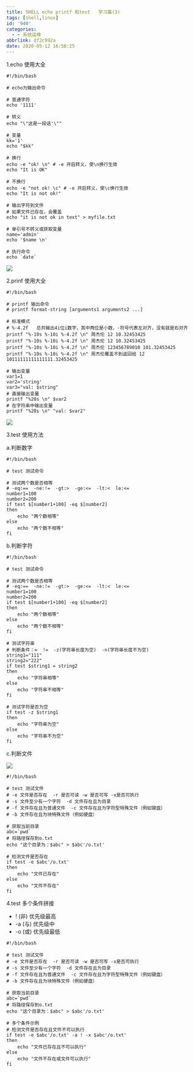 ```yaml
---
title: SHELL echo printf 和test   学习篇(3)
tags: [shell,linux]
id: '940'
categories:
  - - 系统运维
abbrlink: df2c992a
date: 2020-05-12 16:58:25
---
```


1.echo 使用大全

```
#!/bin/bash

# echo为输出命令

# 普通字符
echo '1111'

# 转义
echo "\"这是一段话'\""

# 变量
kk='1'
echo "$kk"

# 换行
echo -e "ok! \n" # -e 开启转义，使\n换行生效
echo "It is OK"

# 不换行
echo -e "not ok! \c" # -e 开启转义，使\c换行生效
echo "It is not ok!"

# 输出字符到文件
# 如果文件已存在，会覆盖
echo "it is not ok in text" > myfile.txt

# 单引号不转义或获取变量
name='admin'
echo '$name \n'

# 执行命令
echo `date`
```

![](https://gitee.com/wittzhang/pic332b/raw/master/wp-content/uploads/2020/05/20200511145250.png)

2.prinf 使用大全

```
#!/bin/bash

# printf 输出命令
# printf format-string [arguments1 arguments2 ...]

# 标准模式
# %-4.2f   总共输出4i位i数字，其中两位是小数，-符号代表左对齐，没有就是右对齐
printf "%-10s %-10i %-4.2f \n" 周杰伦 12 10.32453425
printf "%-10s %-10i %-4.2f \n" 周杰伦 12 10.32453425
printf "%-10s %-10i %-4.2f \n" 周杰伦 123456789010 101.32453425
printf "%-10s %-10i %-4.2f \n" 周杰伦覆盖不到返回给 12 10111111111111111.32453425

# 输出变量
var1=1
var2='string'
var3="val: $string"
# 直接输出变量
printf "%20s \n" $var2
# 在字符串中输出变量
printf "%20s \n" "val: $var2"
```

![](https://gitee.com/wittzhang/pic332b/raw/master/wp-content/uploads/2020/05/20200511153815.png)

3.test 使用方法

a.判断数字

```
#!/bin/bash

# test 测试命令

# 测试两个数是否相等
# -eq:==  -ne:!=  -gt:>  -ge:<=  -lt:<  le:<=
number1=100
number2=200
if test $[number1+100] -eq $[number2]
then
    echo "两个数相等"
else
    echo "两个数不相等"
fi
```

b.判断字符

```
#!/bin/bash

# test 测试命令

# 测试两个数是否相等
# -eq:==  -ne:!=  -gt:>  -ge:<=  -lt:<  le:<=
number1=100
number2=200
if test $[number1+100] -eq $[number2]
then
    echo "两个数相等"
else
    echo "两个数不相等"
fi

# 测试字符串
# 判断条件：=  !=  -z(字符串长度为空)  -n(字符串长度不为空)
string1="111"
string2="222"
if test $string1 = string2
then
    echo "字符串相等"
else
    echo "字符串不相等"
fi

# 测试字符是否为空
if test -z $string1
then
    echo "字符串为空"
else
    echo "字符串不为空"
fi
```

c.判断文件

![](https://gitee.com/wittzhang/pic332b/raw/master/wp-content/uploads/2020/05/20200511174553.png)

```
#!/bin/bash

# test 测试文件
# -e 文件是否存在  -r 是否可读 -w 是否可写 -x是否可执行
# -s 文件至少有一个字符  -d 文件存在且为目录
# -f 文件存在且为普通文件  -c 文件存在且为字符型特殊文件（例如键盘）
# -b 文件存在且为块特殊文件（例如硬盘）

# 获取当前目录
abc=`pwd`
# 将路径保存到o.txt
echo "这个目录为：$abc" > $abc'/o.txt'

# 检测文件是否存在
if test -e $abc'/o.txt'
then
    echo "文件已存在"
else
    echo "文件不存在"
fi
```

4.test 多个条件拼接

*   ! (非) 优先级最高
*   \-a (与) 优先级中
*   \-o (或) 优先级最低

```
#!/bin/bash

# test 测试文件
# -e 文件是否存在  -r 是否可读 -w 是否可写 -x是否可执行
# -s 文件至少有一个字符  -d 文件存在且为目录
# -f 文件存在且为普通文件  -c 文件存在且为字符型特殊文件（例如键盘）
# -b 文件存在且为块特殊文件（例如硬盘）

# 获取当前目录
abc=`pwd`
# 将路径保存到o.txt
echo "这个目录为：$abc" > $abc'/o.txt'

# 多个条件示例
# 检测文件是否存在且文件不可以执行
if test -e $abc'/o.txt' -a ! -x $abc'/o.txt'
then
    echo "文件已存在且不可以执行"
else
    echo "文件不存在或文件可以执行"
fi
```